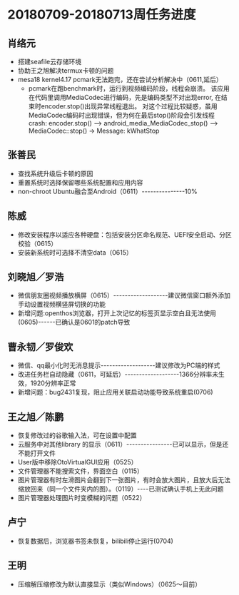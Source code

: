 # 20180709-20180713周任务进度

## 肖络元
- 搭建seafile云存储环境
- 协助王之旭解决termux卡顿的问题
- mesa18 kernel4.17 pcmark无法跑完，还在尝试分析解决中（0611,延后）
   - pcmark在跑benchmark时，运行到视频编码阶段，线程会崩溃。
该应用在代码里调用MediaCodec进行编码，先是编码类型不对出现error, 在结束时encoder.stop()出现异常线程退出。
对这个过程比较疑惑，虽用MediaCodec编码时出现错误，但为何在最后stop()阶段会引发线程crash:
encoder.stop() --> android_media_MediaCodec_stop() --> MediaCodec::stop() -> Message: kWhatStop

## 张善民
- 查找系统升级后卡顿的原因
- 重置系统时选择保留哪些系统配置和应用内容
- non-chroot Ubuntu融合至Android（0611）---------------10%

## 陈威
- 修改安装程序以适应各种硬盘：包括安装分区命名规范、UEFI安全启动、分区校验（0615）
- 安装新系统时可选择不清空data（0615）

## 刘晓旭／罗浩
- 微信朋友圈视频播放横屏（0615）-------------------建议微信窗口额外添加手动设置视频横竖屏切换的功能
- 新增问题:openthos浏览器，打开上次记忆的标签页显示空白且无法使用(0605)------已确认是0601的patch导致

## 曹永韧／罗俊欢
- 微信、qq最小化时无消息提示-------------------建议修改为PC端的样式
- 改进任务栏自动隐藏（0611，可延后）-------------------1366分辨率未生效，1920分辨率正常
- 新增问题：bug2431复现，阻止应用关联启动功能导致系统重启(0706)

## 王之旭／陈鹏
- 恢复修改过的谷歌输入法，可在设置中配置
- 云服务中对其他library 的显示（0611）----------------已可以显示，但是还不能打开文件
- User版中移除OtoVirtualGUI应用（0525）
- 文件管理器不能搜索文件，界面空白（0115）
- 图片管理器有时左滑图片会翻到下一张图片，有时会放大图片，且放大后无法缩放回来（同一个文件夹内的图）。（0119）----已测试确认手机上无此问题
- 图片管理器处理图片时变模糊的问题（0522）

## 卢宁
- 恢复数据后，浏览器书签未恢复，bilibili停止运行(0704)

## 王明
- 压缩解压缩修改为默认直接显示（类似Windows）（0625～目前）
